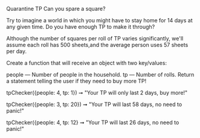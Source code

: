 Quarantine TP
Can you spare a square?

Try to imagine a world in which you might have to stay home for 14 days at any given time. Do you have enough TP to make it through?

Although the number of squares per roll of TP varies significantly, we'll assume each roll has 500 sheets,and the average person uses 57 sheets per day.

Create a function that will receive an object with two key/values:

people ⁠— Number of people in the household.
tp ⁠— Number of rolls.
Return a statement telling the user if they need to buy more TP!

tpChecker({people: 4, tp: 1}) ➞ "Your TP will only last 2 days, buy more!"

tpChecker({people: 3, tp: 20}) ➞ "Your TP will last 58 days, no need to panic!"

tpChecker({people: 4, tp: 12} ➞ "Your TP will last 26 days, no need to panic!"